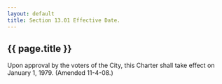```yaml
---
layout: default 
title: Section 13.01 Effective Date.
---
```


{{ page.title }}
----------------

Upon approval by the voters of the City, this Charter shall take effect
on January 1, 1979. (Amended 11-4-08.)
